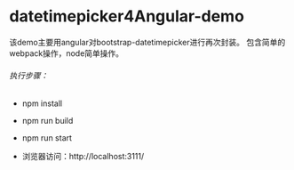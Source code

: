 # datetimepicker4Angular-demo
该demo主要用angular对bootstrap-datetimepicker进行再次封装。 包含简单的webpack操作，node简单操作。


###### 执行步骤：
- npm install
- npm run build
- npm run start
		  
- 浏览器访问：http://localhost:3111/

